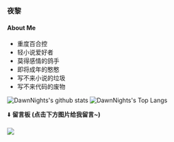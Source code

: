 ### 夜黎
#### About Me
- 重度百合控
- 轻小说爱好者
- 莫得感情的鸽手
- 即将成年的憨憨
- 写不来小说的垃圾
- 写不来代码的废物

![DawnNights's github stats](https://github-readme-stats.vercel.app/api?username=DawnNights&show_icons=true&theme=vue&line_height=20)
![DawnNights's Top Langs](https://github-readme-stats.vercel.app/api/top-langs/?username=DawnNights&layout=compact&theme=vue&card_width=270)

⬇️ **留言板 (点击下方图片给我留言~)**
<br><br>
[![](https://api.moedog.org/room/@DawnNights.github/svg?width=600&height=150&limit=20&theme=light&title=DawnNights@GitHub:%20~&fontSize=13)](https://api.moedog.org/room/@yh2233.github?title=DawnNights%E7%9A%84Github%E7%95%99%E8%A8%80%E6%9D%BF)
